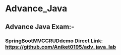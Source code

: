 # Advance_Java

## Advance Java Exam:-
### SpringBootMVCCRUDdemo Direct Link: https://github.com/Aniket0195/adv_java_lab
